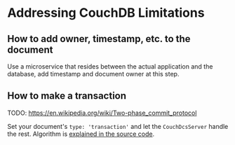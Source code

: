 # Addressing CouchDB Limitations

## How to add owner, timestamp, etc. to the document

Use a microservice that resides between the actual application and the database, add timestamp and document owner at this step. 

## How to make a transaction

TODO: https://en.wikipedia.org/wiki/Two-phase_commit_protocol

Set your document's `type: 'transaction'` and let the `CouchDcsServer` handle the rest. Algorithm is [explained in the source code](https://github.com/aktos-io/aktos-dcs-node/blob/3961aa9f0a5b5f0db0ca1d429f5f5b2d4baa16bc/connectors/couch-dcs/server.ls#L110-L146).

